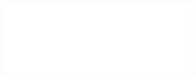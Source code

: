 ![Metrics](svg/github-metrics.svg)

<!-- stats.md:START -->
<!-- stats.md:END -->

<!-- zenn.md:START -->
<!-- zenn.md:END -->
